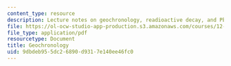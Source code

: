 ```yaml
---
content_type: resource
description: Lecture notes on geochronology, readioactive decay, and Pb/Pb dating.
file: https://ol-ocw-studio-app-production.s3.amazonaws.com/courses/12-002-physics-and-chemistry-of-the-terrestrial-planets-fall-2008/9dbdeb955dc26890d9317e140ee46fc0_MIT12_002f08_lec5_6.pdf
file_type: application/pdf
resourcetype: Document
title: Geochronology
uid: 9dbdeb95-5dc2-6890-d931-7e140ee46fc0
---
```

